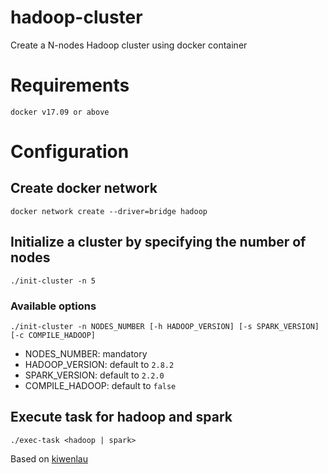 hadoop-cluster
================

Create a N-nodes Hadoop cluster using docker container

# Requirements
`docker v17.09 or above`

# Configuration
## Create docker network
`docker network create --driver=bridge hadoop`

## Initialize a cluster by specifying the number of nodes
`./init-cluster -n 5`

### Available options
`./init-cluster -n NODES_NUMBER [-h HADOOP_VERSION] [-s SPARK_VERSION] [-c COMPILE_HADOOP]`

- NODES_NUMBER: mandatory
- HADOOP_VERSION: default to `2.8.2`
- SPARK_VERSION: default to `2.2.0`
- COMPILE_HADOOP: default to `false`

## Execute task for hadoop and spark
`./exec-task <hadoop | spark>`

Based on [kiwenlau](https://github.com/kiwenlau/hadoop-cluster-docker)